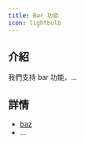 ```yaml
---
title: Bar 功能
icon: lightbulb
---
```


## 介紹

我們支持 bar 功能，...

## 詳情

- [baz](baz.md)
- ...

